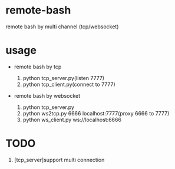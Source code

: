 # remote-bash
remote bash by multi channel (tcp/websocket)

# usage
- remote bash by tcp
  1. python tcp_server.py(listen 7777)
  2. python tcp_client.py(connect to 7777)

- remote bash by websocket
  1. python tcp_server.py
  2. python ws2tcp.py 6666 localhost:7777(proxy 6666 to 7777)
  3. python ws_client.py ws://localhost:6666

# TODO
 1. [tcp_server]support multi connection 

